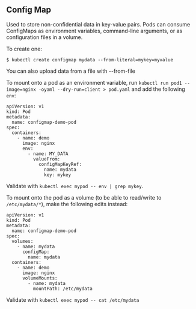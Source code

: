 ## Config Map
Used to store non-confidential data in key-value pairs. Pods can consume ConfigMaps as environment variables, command-line arguments, or as configuration files in a volume.

To create one:
```
$ kubectl create configmap mydata --from-literal=mykey=myvalue
```
You can also upload data from a file with --from-file

To mount onto a pod as an environment variable, run `kubectl run pod1 --image=nginx -oyaml --dry-run=client > pod.yaml` and add the following `env`:
```
apiVersion: v1
kind: Pod
metadata:
  name: configmap-demo-pod
spec:
  containers:
    - name: demo
      image: nginx
      env:
        - name: MY_DATA
          valueFrom:
            configMapKeyRef:
              name: mydata
              key: mykey
```
Validate with `kubectl exec mypod -- env | grep mykey`.

To mount onto the pod as a volume (to be able to read/write to `/etc/mydata/*`), make the following edits instead:
```
apiVersion: v1
kind: Pod
metadata:
  name: configmap-demo-pod
spec:
  volumes:
    - name: mydata
      configMap:
        name: mydata
  containers:
    - name: demo
      image: nginx
      volumeMounts:
        - name: mydata
          mountPath: /etc/mydata
```
Validate with `kubectl exec mypod -- cat /etc/mydata`